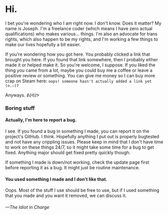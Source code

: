 # Hi.

I bet you're wondering who I am right now.
I don't know. Does it matter?
My name is Joseph. I'm a freelance coder (which means I have zero actual qualifications) who makes various... things. I'm also an advocate for trans rights, which also happen to be my rights, and I'm working a few things to make our lives hopefully a bit easier.

If you're wondering how you got here. You probably clicked a link that brought you here. If you found that link somewhere, then I probably either made it or helped make it. So you're welcome, I suppose.
If you liked the thing you came from a lot, maybe you could buy me a coffee or leave a positive review or something. You can give me money so I can buy more crap on Steam here: ```oops! someone hasn't actually added a link yet (⊙.☉)7```

Anyways. ᕕ(ᐛ)ᕗ

### Boring stuff
#### Actually, I'm here to report a bug.
I see. If you found a bug in something I made, you can report it on the project's GitHub. I think. Hopefully anything I put out is properly bugtested and not have any crippling issues. Please keep in mind that I don't have time to work on these things 24/7, so it might take some time for a bug to get fixed. Anything major should get fixed pretty quickly though.

If something I made is down/not working, check the update page first before reporting it as a bug. It might just be routine maintenance.

#### You used something I made and I don't like that.
Oops. Most of the stuff I use should be free to use, but if I used something that you made and you want it removed, we can discuss it. 


###### —The Idiot in Charge
